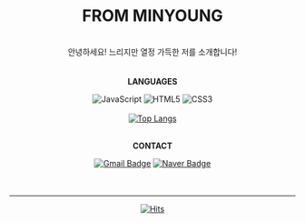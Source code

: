 

<div align=center>
  <h1> FROM MINYOUNG </h1>

<br> 안녕하세요! 느리지만 열정 가득한 저를 소개합니다!
<br>
<br>
<br>
__LANGUAGES__
<br>

![JavaScript](https://img.shields.io/badge/javascript-F7DF1E.svg?&style=for-the-badge&logo=javascript&logoColor=white)
![HTML5](https://img.shields.io/badge/html5-%23E34F26.svg?style=for-the-badge&logo=html5&logoColor=white) 
![CSS3](https://img.shields.io/badge/css3-%231572B6.svg?style=for-the-badge&logo=css3&logoColor=white)<br><br>
[![Top Langs](https://github-readme-stats.vercel.app/api/top-langs/?username=FROM-minyoung&layout=compact)](https://github.com/깃minyuet/github-readme-stats) 
<br>
<br>

  
__CONTACT__
<br>
  

[![Gmail Badge](https://img.shields.io/badge/Gmail-d14836?style=for-the-badge&logo=Gmail&logoColor=white&link=mailto:918liter@gmail.com)](mailto:918liter@gmail.com)
[![Naver Badge](https://img.shields.io/badge/Naver-03C75A?style=for-the-badge&logo=Naver&logoColor=white&link=mailto:918gram@naver.com)](mailto:918gram@naver.com)
<br><br><br>
<hr>

</div>


<!--

노션 : [![Notion](https://img.shields.io/badge/Notion-%23000000.svg?style=for-the-badge&logo=notion&logoColor=white&link=https://soo-vely-dev.tistory.com/)](https://soo-vely-dev.tistory.com/)

__PROBLEM SOLVING__ 
<br>
<br>
[![Solved.ac프로필](http://mazassumnida.wtf/api/v2/generate_badge?boj=minyuet)](https://solved.ac/minyuet)

**minyuet/minyuet** is a ✨ _special_ ✨ repository because its `README.md` (this file) appears on your GitHub profile.

Here are some ideas to get you started:

- 🔭 I’m currently working on ...
- 🌱 I’m currently learning ...
- 👯 I’m looking to collaborate on ...
- 🤔 I’m looking for help with ...
- 💬 Ask me about ...
- 📫 How to reach me: ...
- 😄 Pronouns: ...
- ⚡ Fun fact: ...
![Python](https://img.shields.io/badge/python-3670A0?style=for-the-badge&logo=python&logoColor=ffdd54) 

-->


<div align=center>


[![Hits](https://hits.seeyoufarm.com/api/count/incr/badge.svg?url=https%3A%2F%2Fgithub.com%2Fminyuet&count_bg=%23C695FF&title_bg=%23555555&icon=&icon_color=%23E7E7E7&title=HI!&edge_flat=false)](https://hits.seeyoufarm.com)

</div>

